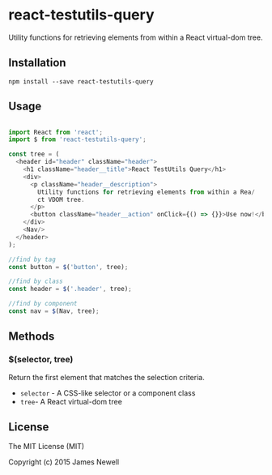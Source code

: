 # react-testutils-query

Utility functions for retrieving elements from within a React virtual-dom tree.

## Installation

    npm install --save react-testutils-query

## Usage

```javascript

import React from 'react';
import $ from 'react-testutils-query';

const tree = (
  <header id="header" className="header">
    <h1 className="header__title">React TestUtils Query</h1>
    <div>
      <p className="header__description">
        Utility functions for retrieving elements from within a Rea/
        ct VDOM tree.
      </p>
      <button className="header__action" onClick={() => {}}>Use now!</button>
    </div>
    <Nav/>
  </header>
);

//find by tag
const button = $('button', tree);

//find by class
const header = $('.header', tree);

//find by component
const nav = $(Nav, tree);

```

## Methods

### $(selector, tree)

Return the first element that matches the selection criteria.

- `selector` - A CSS-like selector or a component class
- `tree`- A React virtual-dom tree

## License

The MIT License (MIT)

Copyright (c) 2015 James Newell